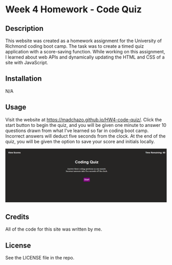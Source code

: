 # Week 4 Homework - Code Quiz

## Description

This website was created as a homework assignment for the University of Richmond coding boot camp. The task was to create a timed quiz application with a score-saving function. While working on this assignment, I learned about web APIs and dynamically updating the HTML and CSS of a site with JavaScript.

## Installation

N/A

## Usage

Visit the website at https://madchazo.github.io/HW4-code-quiz/. Click the start button to begin the quiz, and you will be given one minute to answer 10 questions drawn from what I've learned so far in coding boot camp. Incorrect answers will deduct five seconds from the clock. At the end of the quiz, you will be given the option to save your score and initials locally.

![screenshot of code quiz start screen](assets/images/HW4-Screenshot.png)

## Credits

All of the code for this site was written by me.

## License

See the LICENSE file in the repo.
